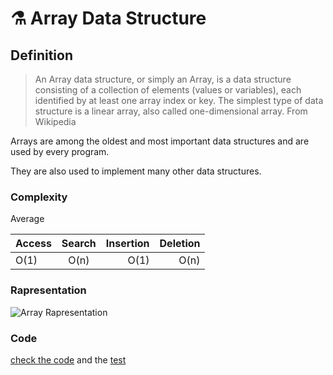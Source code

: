 # ⚗️ Array Data Structure

## Definition

> An Array data structure, or simply an Array, is a data structure consisting of a collection of elements (values or variables), each identified by at least one array index or key. The simplest type of data structure is a linear array, also called one-dimensional array. From Wikipedia

Arrays are among the oldest and most important data structures and are used by every program.

They are also used to implement many other data structures.

### Complexity

Average

| Access        | Search        | Insertion  | Deletion |
| ------------- |:-------------:| ----------:| --------:|
| O(1) |O(n)| O(1)| O(n)|

### Rapresentation

![Array Rapresentation](https://img.ziggi.org/QTg2bia1.jpg)

### Code

[check the code](index.js) and the [test](__tests__/index.test.js)
